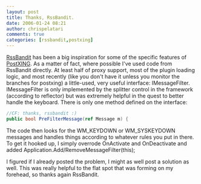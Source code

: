 ```yaml
---
layout: post
title: Thanks, RssBandit.
date: 2006-01-24 08:21
author: chrispelatari
comments: true
categories: [rssbandit,postxing]
---
```


[RssBandit](http://rssbandit.org) has been a big inspiration for
some of the specific features of [PostXING](http://postxing.net). As
a matter of fact, where possible I've used code from RssBandit directly. At
least half of proxy support, most of the plugin loading logic, and most recently
(like you don't have it unless you monitor the branches for postxing) a
little-used, very useful interface: IMessageFilter.
IMessageFilter is only implemented by the splitter control in the framework
(according to reflector) but was extremely helpful in the quest to better handle
the keyboard. There is only one method defined on the interface:

```csharp
//CF: thanks, rssbandit :)
public bool PreFilterMessage(ref Message m) {
```

The code then looks for the WM_KEYDOWN or WM_SYSKEYDOWN messages and handles
things according to whatever rules you put in there. To get it hooked up, I
simply overrode OnActivate and OnDeactivate and added
Application.Add/RemoveMessageFilter(this);

I figured if I already posted the problem, I might as well post a solution as
well. This was really helpful to the flat spot that was forming on my forehead,
so thanks again RssBandit.
